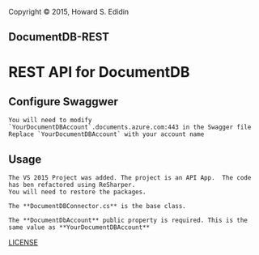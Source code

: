 Copyright © 2015, Howard S. Edidin

## DocumentDB-REST
# REST API for DocumentDB #

## Configure Swaggwer ##

```
You will need to modify `YourDocumentDBAccount`.documents.azure.com:443 in the Swagger file
Replace `YourDocumentDBAccount` with your account name
```

## Usage ##

```
The VS 2015 Project was added. The project is an API App.  The code has ben refactored using ReSharper.
You will need to restore the packages. 

The **DocumentDBConnector.cs** is the base class. 

The **DocumentDbAccount** public property is required. This is the same value as **YourDocumentDBAccount**
```



[LICENSE](./LICENSE)
